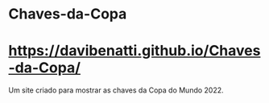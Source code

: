 # Chaves-da-Copa
# https://davibenatti.github.io/Chaves-da-Copa/
Um site criado para mostrar as chaves da Copa do Mundo 2022.
